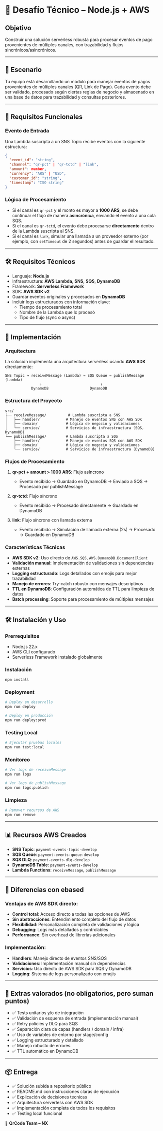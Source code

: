 # 🧠 Desafío Técnico – Node.js + AWS

## Objetivo

Construir una solución serverless robusta para procesar eventos de pago provenientes de múltiples canales, con trazabilidad y flujos sincrónicos/asincrónicos.

---

## 🧾 Escenario

Tu equipo está desarrollando un módulo para manejar eventos de pagos provenientes de múltiples canales (QR, Link de Pago). Cada evento debe ser validado, procesado según ciertas reglas de negocio y almacenado en una base de datos para trazabilidad y consultas posteriores.

---

## 📌 Requisitos Funcionales

### Evento de Entrada

Una Lambda suscripta a un SNS Topic recibe eventos con la siguiente estructura:

```json
{
  "event_id": "string",
  "channel": "qr-pct" | "qr-tctd" | "link",
  "amount": number,
  "currency": "ARS" | "USD",
  "customer_id": "string",
  "timestamp": "ISO string"
}
```

### Lógica de Procesamiento

- Si el canal es `qr-pct` y el monto es mayor a **1000 ARS**, se debe continuar el flujo de manera **asincrónica**, enviando el evento a una cola SQS.
- Si el canal es `qr-tctd`, el evento debe procesarse **directamente** dentro de la Lambda suscripta al SNS.
- Si el canal es `link`, simular una llamada a un proveedor externo (por ejemplo, con `setTimeout` de 2 segundos) antes de guardar el resultado.

---

## 🛠️ Requisitos Técnicos

- Lenguaje: **Node.js**
- Infraestructura: **AWS Lambda**, **SNS**, **SQS**, **DynamoDB**
- Framework: **Serverless Framework**
- SDK: **AWS SDK v2**
- Guardar eventos originales y procesados en **DynamoDB**
- Incluir logs estructurados con información clave:
  - Tiempo de procesamiento total
  - Nombre de la Lambda que lo procesó
  - Tipo de flujo (sync o async)

---

## 🚀 Implementación

### Arquitectura

La solución implementa una arquitectura serverless usando **AWS SDK** directamente:

```
SNS Topic → receiveMessage (Lambda) → SQS Queue → publishMessage (Lambda)
                ↓                           ↓
            DynamoDB                   DynamoDB
```

### Estructura del Proyecto

```
src/
├── receiveMessage/          # Lambda suscripta a SNS
│   ├── handler/            # Manejo de eventos SNS con AWS SDK
│   ├── domain/             # Lógica de negocio y validaciones
│   └── service/            # Servicios de infraestructura (SQS, DynamoDB)
└── publishMessage/         # Lambda suscripta a SQS
    ├── handler/            # Manejo de eventos SQS con AWS SDK
    ├── domain/             # Lógica de negocio y validaciones
    └── service/            # Servicios de infraestructura (DynamoDB)
```

### Flujos de Procesamiento

1. **qr-pct + amount > 1000 ARS**: Flujo asíncrono
   - Evento recibido → Guardado en DynamoDB → Enviado a SQS → Procesado por publishMessage

2. **qr-tctd**: Flujo síncrono
   - Evento recibido → Procesado directamente → Guardado en DynamoDB

3. **link**: Flujo síncrono con llamada externa
   - Evento recibido → Simulación de llamada externa (2s) → Procesado → Guardado en DynamoDB

### Características Técnicas

- **AWS SDK v2**: Uso directo de `AWS.SQS`, `AWS.DynamoDB.DocumentClient`
- **Validación manual**: Implementación de validaciones sin dependencias externas
- **Logging estructurado**: Logs detallados con emojis para mejor trazabilidad
- **Manejo de errores**: Try-catch robusto con mensajes descriptivos
- **TTL en DynamoDB**: Configuración automática de TTL para limpieza de datos
- **Batch processing**: Soporte para procesamiento de múltiples mensajes

---

## 🛠️ Instalación y Uso

### Prerrequisitos

- Node.js 22.x
- AWS CLI configurado
- Serverless Framework instalado globalmente

### Instalación

```bash
npm install
```

### Deployment

```bash
# Deploy en desarrollo
npm run deploy

# Deploy en producción
npm run deploy:prod
```

### Testing Local

```bash
# Ejecutar pruebas locales
npm run test:local
```

### Monitoreo

```bash
# Ver logs de receiveMessage
npm run logs

# Ver logs de publishMessage
npm run logs:publish
```

### Limpieza

```bash
# Remover recursos de AWS
npm run remove
```

---

## 📊 Recursos AWS Creados

- **SNS Topic**: `payment-events-topic-develop`
- **SQS Queue**: `payment-events-queue-develop`
- **SQS DLQ**: `payment-events-dlq-develop`
- **DynamoDB Table**: `payment-events-develop`
- **Lambda Functions**: `receiveMessage`, `publishMessage`

---

## 🔧 Diferencias con ebased

### Ventajas de AWS SDK directo:
- **Control total**: Acceso directo a todas las opciones de AWS
- **Sin abstracciones**: Entendimiento completo del flujo de datos
- **Flexibilidad**: Personalización completa de validaciones y lógica
- **Debugging**: Logs más detallados y controlables
- **Performance**: Sin overhead de librerías adicionales

### Implementación:
- **Handlers**: Manejo directo de eventos SNS/SQS
- **Validaciones**: Implementación manual sin dependencias
- **Servicios**: Uso directo de AWS SDK para SQS y DynamoDB
- **Logging**: Sistema de logs personalizado con emojis

---

## 🧪 Extras valorados (no obligatorios, pero suman puntos)

- ✅ Tests unitarios y/o de integración
- ✅ Validación de esquema de entrada (implementación manual)
- ✅ Retry policies y DLQ para SQS
- ✅ Separación clara de capas (handlers / domain / infra)
- ✅ Uso de variables de entorno por stage/config
- ✅ Logging estructurado y detallado
- ✅ Manejo robusto de errores
- ✅ TTL automático en DynamoDB

---

## 📦 Entrega

- ✅ Solución subida a repositorio público
- ✅ README.md con instrucciones claras de ejecución
- ✅ Explicación de decisiones técnicas
- ✅ Arquitectura serverless con AWS SDK
- ✅ Implementación completa de todos los requisitos
- ✅ Testing local funcional

🚀 **QrCode Team – NX**
